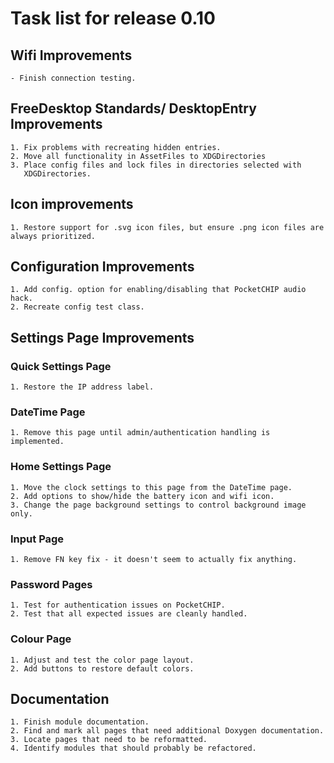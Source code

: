 # Task list for release 0.10

## Wifi Improvements
    - Finish connection testing.

## FreeDesktop Standards/ DesktopEntry Improvements
    1. Fix problems with recreating hidden entries.
    2. Move all functionality in AssetFiles to XDGDirectories
    3. Place config files and lock files in directories selected with
       XDGDirectories.

## Icon improvements
    1. Restore support for .svg icon files, but ensure .png icon files are always prioritized.

## Configuration Improvements
    1. Add config. option for enabling/disabling that PocketCHIP audio hack. 
    2. Recreate config test class.

## Settings Page Improvements

### Quick Settings Page
    1. Restore the IP address label.

### DateTime Page
    1. Remove this page until admin/authentication handling is implemented.

### Home Settings Page
    1. Move the clock settings to this page from the DateTime page.
    2. Add options to show/hide the battery icon and wifi icon.
    3. Change the page background settings to control background image only.

### Input Page
    1. Remove FN key fix - it doesn't seem to actually fix anything.
 
### Password Pages
    1. Test for authentication issues on PocketCHIP.
    2. Test that all expected issues are cleanly handled.

### Colour Page
    1. Adjust and test the color page layout.
    2. Add buttons to restore default colors.

## Documentation
    1. Finish module documentation.
    2. Find and mark all pages that need additional Doxygen documentation.
    3. Locate pages that need to be reformatted.
    4. Identify modules that should probably be refactored.

